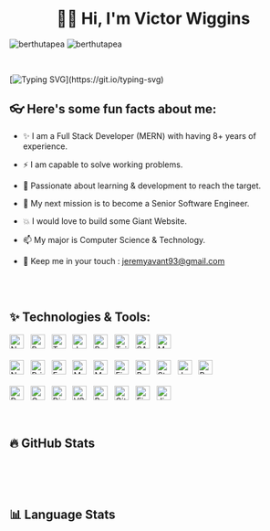 <h1 align="center">👋🏻 Hi, I'm Victor Wiggins</h1>

<p align="left">
<img src="https://komarev.com/ghpvc/?username=berthutapea&label=Profile%20views&color=0e75b6&style=flat" alt="berthutapea" /> 
<img src="https://img.shields.io/github/followers/berthutapea" alt="berthutapea" /> 
</p><br>

[![Typing SVG](https://readme-typing-svg.herokuapp.com?font=Roboto&size=40&vCenter=true&height=60&lines=A+Senior+Full+Stack+Developer;A+MERN+Stack+Developer;A+React+JS+Developer;)](https://git.io/typing-svg)

## 👓 Here's some fun facts about me:

- ✨ I am a Full Stack Developer (MERN) with having 8+ years of experience.
- ⚡️ I am capable to solve working problems.
- 💫 Passionate about learning & development to reach the target.
- 🚀 My next mission is to become a Senior Software Engineer.
- 💥 I would love to build some Giant Website.
- 📫 My major is Computer Science & Technology.
- 💬 Keep me in your touch : jeremyavant93@gmail.com

  <br><br>

## ✨ Technologies & Tools:

<p align="left">

<!-- Front End -->
<img src="https://img.shields.io/badge/Next JS-282C34?logo=nextdotjs" alt="Next JS logo" title="Next JS" height="25" />
&nbsp;
<img src="https://img.shields.io/badge/React JS-282C34?logo=react&logoColor=61DAFB" alt="React JS logo" title="React JS" height="25" />
&nbsp;
<img src="https://img.shields.io/badge/TypeScript-282C34?logo=typescript&logoColor=3178C6" alt="TypeScript logo" title="TypeScript" height="25" />
&nbsp;
<img src="https://img.shields.io/badge/JavaScript-282C34?logo=javascript&logoColor=F7DF1E" alt="JavaScript logo" title="JavaScript" height="25" />
&nbsp;
<img src="https://img.shields.io/badge/Redux-282C34?logo=redux&logoColor=764ABC" alt="Redux logo" title="Redux" height="25" />
&nbsp;
<img src="https://img.shields.io/badge/Tailwind CSS-282C34?logo=tailwindcss&logoColor=06B6D4" alt="Tailwind CSS logo" title="Tailwind CSS" height="25" />
&nbsp;
<img src="https://img.shields.io/badge/Sass-282C34?logo=sass&logoColor=06B6" alt="SASS logo" title="Sass" height="25" />
&nbsp;
<img src="https://img.shields.io/badge/Material UI-282C34?logo=mui&logoColor=007FFF" alt="Material UI logo" title="Material UI" height="25" />
&nbsp;

<br>
<br>

<!-- Back End -->
<img src="https://img.shields.io/badge/Node JS-282C34?logo=node.js&logoColor=339933" alt="Node JS logo" title="Node JS" height="25" />
&nbsp;
<img src="https://img.shields.io/badge/Prisma-282C34?logo=prisma" alt="Prisma logo" title="Prisma" height="25" />
&nbsp;
<img src="https://img.shields.io/badge/Express JS-282C34?logo=express&logoColor=000000" alt="Express JS logo" title="Express JS" height="25" />
&nbsp;
<img src="https://img.shields.io/badge/MongoDB-282C34?logo=mongodb&logoColor=47A248" alt="MongoDB logo" title="MongoDB" height="25" />
&nbsp;
<img src="https://img.shields.io/badge/MySQL-282C34?logo=mysql&logoColor=4169" alt="MySQL logo" title="MySQL" height="25" />
&nbsp;
<img src="https://img.shields.io/badge/Firebase-282C34?logo=firebase&logoColor=F24E1E" alt="Firebase logo" title="Firebase" height="25" />
&nbsp;
<img src="https://img.shields.io/badge/Passport JS-282C34?logo=passport&logoColor=34E27A" alt="Passport JS logo" title="Passport JS" height="25" />
&nbsp;
<img src="https://img.shields.io/badge/Stripe-282C34?logo=stripe&logoColor=008CDD" alt="Stripe logo" title="Stripe" height="25" />
&nbsp;
<img src="https://img.shields.io/badge/Jest-282C34?logo=jest&logoColor=FF6C37" alt="Jest logo" title="Jest" height="25" />
&nbsp;
<img src="https://img.shields.io/badge/Babel-282C34?logo=babel&logoColor=F7DF1E" alt="Babel logo" title="Babel" height="25" />
&nbsp;

<br>
<br>

<!-- Tools -->
<img src="https://img.shields.io/badge/Docker-282C34?logo=docker&logoColor=2496ED" alt="Docker logo" title="Docker" height="25" />
&nbsp;
<img src="https://img.shields.io/badge/Google Cloud-282C34?logo=googlecloud&logoColor=" alt="Google Cloud logo" title="Google Cloud" height="25" />
&nbsp;
<img src="https://img.shields.io/badge/Digital Ocean-282C34?logo=digitalocean&logoColor=0080FF" alt="Digital Ocean logo" title="Digital Ocean" height="25" />
&nbsp;
<img src="https://img.shields.io/badge/VS Code-282C34?logo=visualstudiocode&logoColor=007ACC" alt="VS Code logo" title="VS Code" height="25" />
&nbsp;
<img src="https://img.shields.io/badge/Postman-282C34?logo=postman&logoColor=FF6C37" alt="Postman logo" title="Postman" height="25" />
&nbsp;
<img src="https://img.shields.io/badge/Git-282C34?logo=git&logoColor=F05032" alt="Git logo" title="Git" height="25" />
&nbsp;
<img src="https://img.shields.io/badge/Figma-282C34?logo=figma&logoColor=F24E1E" alt="Figma logo" title="Figma" height="25" />
&nbsp;
<img src="https://img.shields.io/badge/Jira-282C34?logo=jirasoftware&logoColor=0052CC" alt="Jira logo" title="Jira" height="25" />
&nbsp;

</p><br>

## 🔥 GitHub Stats

<div align="center">  
    <img src="https://github-readme-stats.vercel.app/api?username=berthutapea&show_icons=true&theme=transparent&border_color=454545" alt="" />
    &nbsp;
    <img src="https://streak-stats.demolab.com?user=berthutapea&theme=transparent&border=454545&date_format=j%20M%5B%20Y%5D" alt="" />
</div>

<br>
<br>

## 📊 Language Stats

<div align="center">
    <img src="https://github-readme-stats.vercel.app/api/top-langs/?username=berthutapea&layout=donut-vertical&theme=transparent&border_color=454545" alt="" />
</div>
